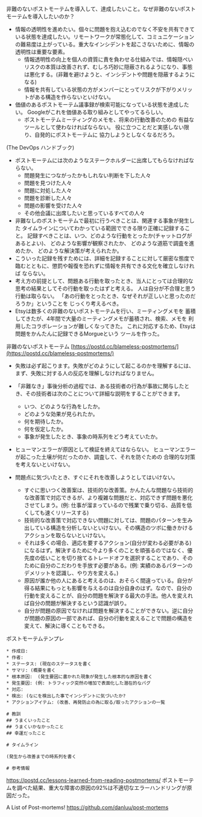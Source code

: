 非難のないポストモーテムを導入して、達成したいこと。なぜ非難のないポストモーテムを導入したいのか？

- 情報の透明性を進めたい。個々に問題を抱え込むのでなく不安を共有できている状態を達成したい。リモートワークが常態化して、コミュニケーションの難易度は上がっている。重大なインシデントを起こさないために、情報の透明性は重要な要素。
    - 情報透明性の向上を個人の資質に責を負わせる仕組みでは、情報隠ぺいリスクの本質は改善されず、むしろ巧妙に隠蔽されるようになり、事態は悪化する。(非難を避けようと、インシデントや問題を隠蔽するようになる)
    - 情報を共有している状態の方がメンバーにとってリスクが下がりメリットがある構造を作らないといけない。
- 価値のあるポストモーテム議事録が検索可能になっている状態を達成したい。
Googleがこれを価値ある取り組みとしてやってるらしい。
    - ポストモーテムミーティングのメモを、将来の行動改善のための
    有益なツールとして使わなければならない。
    役に立つことだと実感しない限り、自発的にポストモーテムに
    協力しようとしなくなるだろう。

(The DevOps ハンドブック)

- ポストモーテムには次のようなステークホルダーに出席してもらなければならない。
    - 問題発生につながったかもしれない判断を下した人々
    - 問題を見つけた人々
    - 問題に対処した人々
    - 問題を診断した人々
    - 問題の影響を受けた人々
    - その他会議に出席したいと思っているすべての人々
- 非難なしのポストモーテムで最初に行うべきことは、関連する事象が発生した
タイムラインについてわかっている範囲でできる限り正確に記録すること。
記録すべきことは、いつ、どのような行動をとったか(チャットログがあるとよい)、
どのような影響が観察されたか、
どのような道筋で調査を進めたか、
どのような解決策が考えられたか。
- こういった記録を残すためには、詳細を記録することに対して厳密な態度で
臨むとともに、懲罰や報復を恐れずに情報を共有できる文化を確立しなければ
ならない。
- 考え方の前提として、問題ある行動を取ったとき、当人にとっては合理的な
思考の結果としてその行動を取ったはずと考える。
人は自分が不合理と思う行動は取らない。
「あの行動をとったとき、なぜそれが正しいと思ったのだろうか」ということを
じっくり考えるべき。
- Etsyは数多くの非難のないポストモーテムを行い、ミーティングメモを
蓄積してきたが、4年間で大量のミーティングメモが蓄積され、検索、メモを
利用したコラボレーションが難しくなってきた。
これに対応するため、Etsyは問題をかんたんに記録できるMorgueという
ツールを作った。

非難のないポストモーテム
[https://postd.cc/blameless-postmortems/](https://postd.cc/blameless-postmortems/)

- 失敗は必ず起こります。失敗がどのようにして起こるのかを理解するには、まず、失敗に対する人の反応を理解しなければなりません。
- 「非難なき」事後分析の過程では、ある技術者の行為が事故に関与したとき、その技術者は次のことについて詳細な説明をすることができます。
    - いつ、どのような行為をしたか。
    - どのような効果が見られたか。
    - 何を期待したか。
    - 何を仮定したか。
    - 事象が発生したとき、事象の時系列をどう考えていたか。

- ヒューマンエラーが原因として検証を終えてはならない。
ヒューマンエラーが起こった土壌が何だったのか、調査して、それを防ぐための
合理的な対策を考えないといけない。

- 問題点に気づいたとき、すぐにそれを改善しようとしてはいけない。
    - すぐに思いつく改善案は、技術的な改善策。かんたんな問題なら技術的な改善策で対応できるが、より複雑な問題だと、対応できず問題を悪化させてしまう。(例: 仕事が溜まっているので残業で乗り切る、品質を低くしても速くリリースする)
    - 技術的な改善策で対応できない問題に対しては、問題のパターンを生み出している構造を分析しないといけない。その構造のツボに働きかけるアクションを取らないといけない。
    - それは多くの場合、適応を要するアクション(自分が変わる必要がある)になるはず。解決するために今より多くのことを頑張るのではなく、優先度の低いことを切り捨てるトレードオフを選択することであり、そのために自分のこだわりを手放す必要がある。(例: 実績のあるパターンのデメリットを認識し、やり方を変える。)
    - 原因が誰か他の人にあると考えるのは、おそらく間違っている。自分が得る結果にもっとも影響を与えるのは自分自身のはず。なので、自分の行動を変えることが、自分の問題を解決する最大の手法。他人を変えれば自分の問題が解決するという認識が誤り。
    - 自分が問題の原因でなければ問題を解決することができない。逆に自分が問題の原因の一部であれば、自分の行動を変えることで問題の構造を変えて、解決に導くこともできる。

ポストモーテムテンプレ

```
* 作成日:
* 作者:
* ステータス: (現在のステータスを書く
* サマリ: (概要を書く
* 根本原因:  (発生要因に書かれた現象が発生した根本的な原因を書く
* 発生要因: (例: トラフィック突然の増加で表面化した潜在的なバグ
* 対応: 
* 検出: (なにを検出した事でインシデントに気づいたか?
* アクションアイテム: (改善、再発防止の為に取る/取ったアクションの一覧

# 教訓
## うまくいったこと
## うまくいかなかったこと
## 幸運だったこと

# タイムライン

(発生から改善までの時系列を書く

# 参考情報
```


https://postd.cc/lessons-learned-from-reading-postmortems/
ポストモーテムを調べた結果、重大な障害の原因の92%は不適切なエラーハンドリングが原因だった。

A List of Post-mortems!
https://github.com/danluu/post-mortems


